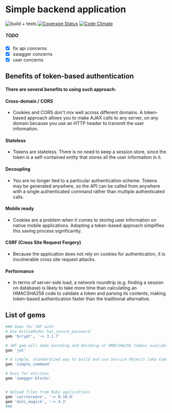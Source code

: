 # Simple backend application 
![build + tests](https://travis-ci.org/13LD/photography-backend.svg?branch=master)
[![Coverage Status](https://coveralls.io/repos/github/13LD/photography-backend/badge.svg?branch=master)](https://coveralls.io/github/13LD/photography-backend?branch=master)
[![Code Climate](https://codeclimate.com/github/codeclimate/codeclimate/badges/gpa.svg)](https://codeclimate.com/github/13LD/photography-backend)

##### TODO
- [x] fix api concerns
- [x] swagger concerns
- [x] user concerns
## Benefits of token-based authentication
#### There are several benefits to using such approach:

#### Cross-domain / CORS
- Cookies and CORS don't mix well across different domains. A token-based approach allows you to make AJAX calls to any server, on any domain because you use an HTTP header to transmit the user information.
#### Stateless
- Tokens are stateless. There is no need to keep a session store, since the token is a self-contained entity that stores all the user information in it.
#### Decoupling
- You are no longer tied to a particular authentication scheme. Tokens may be generated anywhere, so the API can be called from anywhere with a single authenticated command rather than multiple authenticated calls.
#### Mobile ready
- Cookies are a problem when it comes to storing user information on native mobile applications. Adopting a token-based approach simplifies this saving process significantly.
#### CSRF (Cross Site Request Forgery)
- Because the application does not rely on cookies for authentication, it is invulnerable cross site request attacks.
#### Performance
- In terms of server-side load, a network roundtrip (e.g. finding a session on database) is likely to take more time than calculating an HMACSHA256 code to validate a token and parsing its contents, making token-based authentication faster than the traditional alternative.
## List of gems 

```ruby
### Gems for JWT auth
# Use ActiveModel has_secure_password
gem 'bcrypt', '~> 3.1.7'

# JWT gem will make encoding and decoding of HMACSHA256 tokens available in the Rails application
gem 'jwt'

# A simple, standardized way to build and use Service Objects (aka Commands) in Ruby
gem 'simple_command'

# Docs for entities
gem 'swagger-blocks'


# Upload files from Ruby applications
gem 'carrierwave', '~> 0.10.0'
gem 'mini_magick', '~> 4.3'
###
 
```
